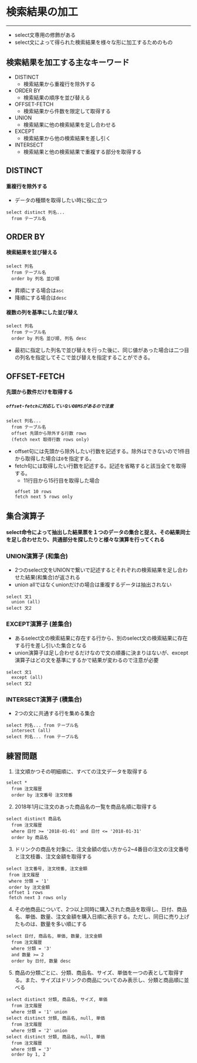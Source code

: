# 検索結果の加工
----
- select文専用の修飾がある
- select文によって得られた検索結果を様々な形に加工するためのもの


検索結果を加工する主なキーワード
----
- DISTINCT
  - 検索結果から重複行を除外する
- ORDER BY
  - 検索結果の順序を並び替える
- OFFSET-FETCH
  - 検索結果から件数を限定して取得する
- UNION
  - 検索結果に他の検索結果を足し合わせる
- EXCEPT
  - 検索結果から他の検索結果を差し引く
- INTERSECT
  - 検索結果と他の検索結果で重複する部分を取得する

DISTINCT
----
#### 重複行を除外する
 - データの種類を取得したい時に役に立つ

```
select distinct 列名...
  from テーブル名
```

ORDER BY
----
#### 検索結果を並び替える

```
select 列名
  from テーブル名
  order by 列名 並び順
```

- 昇順にする場合は`asc`
- 降順にする場合は`desc`

#### 複数の列を基準にした並び替え

```
select 列名
  from テーブル名
  order by 列名 並び順, 列名 desc
```
- 最初に指定した列名で並び替えを行った後に、同じ値があった場合は二つ目の列名を指定してそこで並び替えを指定することができる。

OFFSET-FETCH
----
#### 先頭から数件だけを取得する
##### `offset-fetchに対応していないDBMSがあるので注意`

```
select 列名...
  from テーブル名
  offset 先頭から除外する行数 rows
  (fetch next 取得行数 rows only)
```

- offset句には先頭から除外したい行数を記述する。除外はできないので1件目から取得した場合は`0`を指定する。
- fetch句には取得したい行数を記述する。記述を省略すると該当全てを取得する。
  - 11行目から15行目を取得した場合
  ```
  offset 10 rows
  fetch next 5 rows only
  ```

集合演算子
----
#### select命令によって抽出した結果票を１つのデータの集合と捉え、その結果同士を足し合わせたり、共通部分を探したりと様々な演算を行ってくれる

### UNION演算子 (和集合)
- 2つのselect文をUNIONで繋いで記述するとそれぞれの検索結果を足し合わせた結果(和集合)が返される
- union allではなくunionだけの場合は重複するデータは抽出されない

```
select 文1
  union (all)
select 文2
```

### EXCEPT演算子 (差集合)
- あるselect文の検索結果に存在する行から、別のselect文の検索結果に存在する行を差し引いた集合となる
- union演算子は足し合わせるだけなので文の順番に決まりはないが、except演算子はどの文を基準にするかで結果が変わるので注意が必要

```
select 文1
  except (all)
select 文2
```

### INTERSECT演算子 (積集合)
- 2つの文に共通する行を集める集合

```
select 列名... from テーブル名
  intersect (all)
select 列名... from テーブル名
```


練習問題
----

1. 注文順かつその明細順に、すべての注文データを取得する
```
select *
  from 注文履歴
  order by 注文番号 注文枝番
```

2. 2018年1月に注文のあった商品名の一覧を商品名順に取得する
```
select distinct 商品名
  from 注文履歴
  where 日付 >= '2018-01-01' and 日付 <= '2018-01-31'
  order by 商品名
```

3. ドリンクの商品を対象に、注文金額の低い方から2~4番目の注文の注文番号と注文枝番、注文金額を取得する
```
select 注文番号, 注文枝番, 注文金額
 from 注文履歴
 where 分類 = '1'
 order by 注文金額
 offset 1 rows
 fetch next 3 rows only
```

4. その他商品について、2つ以上同時に購入された商品を取得し、日付、商品名、単価、数量、注文金額を購入日順に表示する。ただし、同日に売り上げたものは、数量を多い順にする
```
select 日付, 商品名, 単価, 数量, 注文金額
  from 注文履歴
  where 分類 = '3'
  and 数量 >= 2
  order by 日付, 数量 desc
```

5. 商品の分類ごとに、分類、商品名、サイズ、単価を一つの表として取得する。また、サイズはドリンクの商品についてのみ表示し、分類と商品順に並べる
```
select distinct 分類, 商品名, サイズ, 単価
  from 注文履歴
  where 分類 = '1' union
select distinct 分類, 商品名, null, 単価
  from 注文履歴
  where 分類 = '2' union
select distinct 分類, 商品名, null, 単価
  from 注文履歴
  where 分類 = '3'
  order by 1, 2
```